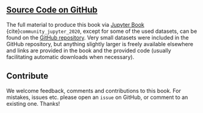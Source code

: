 ## [Source Code on GitHub](https://github.com/florian-huber/data_science_software_dev)

The full material to produce this book via [Jupyter Book](https://jupyterbook.org/en/stable/intro.html) {cite}`community_jupyter_2020`, except for some of the used datasets, can be found on the [GitHub repository](https://github.com/florian-huber/data_science_course). Very small datasets were included in the GitHub repository, but anything slightly larger is freely available elsewhere and links are provided in the book and the provided code (usually facilitating automatic downloads when necessary).



## Contribute

We welcome feedback, comments and contributions to this book. For mistakes, issues etc. please open an `issue` on GitHub, or comment to an existing one. Thanks!